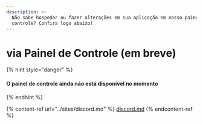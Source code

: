 ```yaml
---
description: >-
  Não sabe hospedar ou fazer alterações em sua aplicação em nosso painel de
  controle? Confira logo abaixo!
---
```


# via Painel de Controle (em breve)

{% hint style="danger" %}
#### O painel de controle ainda não está disponível no momento
{% endhint %}

{% content-ref url="../sites/discord.md" %}
[discord.md](../sites/discord.md)
{% endcontent-ref %}
